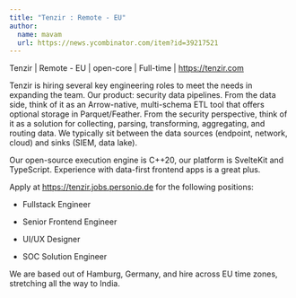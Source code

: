 ```yaml
---
title: "Tenzir : Remote - EU"
author:
  name: mavam
  url: https://news.ycombinator.com/item?id=39217521
---
```

Tenzir | Remote - EU | open-core | Full-time | <a href="https:&#x2F;&#x2F;tenzir.com" rel="nofollow">https:&#x2F;&#x2F;tenzir.com</a>

Tenzir is hiring several key engineering roles to meet the needs in expanding the team. Our product: security data pipelines. From the data side, think of it as an Arrow-native, multi-schema ETL tool that offers optional storage in Parquet&#x2F;Feather. From the security perspective, think of it as a solution for collecting, parsing, transforming, aggregating, and routing data. We typically sit between the data sources (endpoint, network, cloud) and sinks (SIEM, data lake).

Our open-source execution engine is C++20, our platform is SvelteKit and TypeScript. Experience with data-first frontend apps is a great plus.

Apply at <a href="https:&#x2F;&#x2F;tenzir.jobs.personio.de" rel="nofollow">https:&#x2F;&#x2F;tenzir.jobs.personio.de</a> for the following positions:

- Fullstack Engineer

- Senior Frontend Engineer

- UI&#x2F;UX Designer

- SOC Solution Engineer

We are based out of Hamburg, Germany, and hire across EU time zones, stretching all the way to India.
